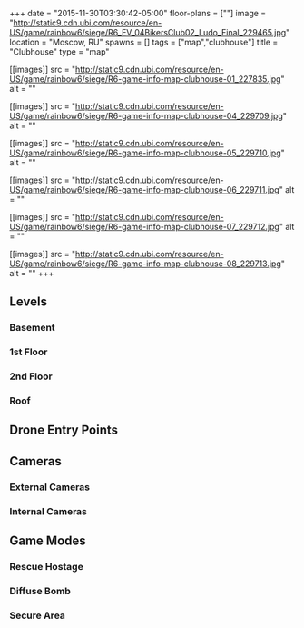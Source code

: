 +++
date = "2015-11-30T03:30:42-05:00"
floor-plans = [""]
image = "http://static9.cdn.ubi.com/resource/en-US/game/rainbow6/siege/R6_EV_04BikersClub02_Ludo_Final_229465.jpg"
location = "Moscow, RU"
spawns = []
tags = ["map","clubhouse"]
title = "Clubhouse"
type = "map"

[[images]]
  src = "http://static9.cdn.ubi.com/resource/en-US/game/rainbow6/siege/R6-game-info-map-clubhouse-01_227835.jpg"
  alt = ""

[[images]]
  src = "http://static9.cdn.ubi.com/resource/en-US/game/rainbow6/siege/R6-game-info-map-clubhouse-04_229709.jpg"
  alt = ""

[[images]]
  src = "http://static9.cdn.ubi.com/resource/en-US/game/rainbow6/siege/R6-game-info-map-clubhouse-05_229710.jpg"
  alt = ""

[[images]]
  src = "http://static9.cdn.ubi.com/resource/en-US/game/rainbow6/siege/R6-game-info-map-clubhouse-06_229711.jpg"
  alt = ""

[[images]]
  src = "http://static9.cdn.ubi.com/resource/en-US/game/rainbow6/siege/R6-game-info-map-clubhouse-07_229712.jpg"
  alt = ""

[[images]]
  src = "http://static9.cdn.ubi.com/resource/en-US/game/rainbow6/siege/R6-game-info-map-clubhouse-08_229713.jpg"
  alt = ""
+++

## Levels

### Basement

### 1st Floor

### 2nd Floor

### Roof

## Drone Entry Points

## Cameras

### External Cameras

### Internal Cameras

## Game Modes

### Rescue Hostage

### Diffuse Bomb

### Secure Area
